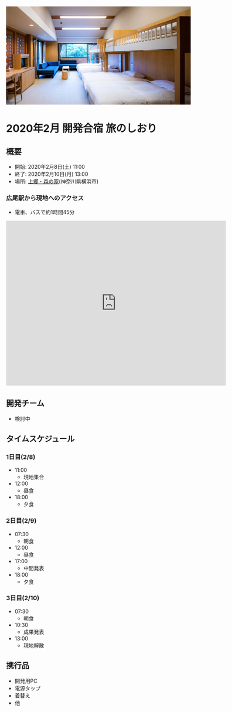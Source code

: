 ![部屋のイメージ画像](./images/room.png)

# 2020年2月 開発合宿 旅のしおり

## 概要

- 開始: 2020年2月8日(土) 11:00
- 終了: 2020年2月10日(月) 13:00
- 場所: [上郷・森の家](http://kamigo-morinoie.com/)(神奈川県横浜市)

### 広尾駅から現地へのアクセス

- 電車、バスで約1時間45分

<iframe src="https://www.google.com/maps/embed?pb=!1m28!1m12!1m3!1d207877.73167810222!2d139.53499269688797!3d35.50206368823364!2m3!1f0!2f0!3f0!3m2!1i1024!2i768!4f13.1!4m13!3e3!4m5!1s0x60188b7287710285%3A0x27128482fa7e7286!2sTokyo%2C%20Minato%20City%2C%20Hiroo%2C%205%20Chome%E2%88%924!3m2!1d35.6518505!2d139.722174!4m5!1s0x601844447dc057df%3A0x799a20985021352!2s1499-1%20Kamig%C5%8Dch%C5%8D%2C%20Sakae-ku%2C%20Yokohama%2C%20Kanagawa%20247-0013!3m2!1d35.344189!2d139.583247!5e0!3m2!1sen!2sjp!4v1578628153006!5m2!1sen!2sjp" width="600" height="450" frameborder="0" style="border:0;" allowfullscreen=""></iframe>

## 開発チーム

- 検討中

## タイムスケジュール

### 1日目(2/8)

- 11:00
  - 現地集合
- 12:00
  - 昼食
- 18:00
  - 夕食

### 2日目(2/9)

- 07:30
  - 朝食
- 12:00
  - 昼食
- 17:00
  - 中間発表
- 18:00
  - 夕食

### 3日目(2/10)

- 07:30
  - 朝食
- 10:30
  - 成果発表
- 13:00
  - 現地解散

## 携行品

- 開発用PC
- 電源タップ
- 着替え
- 他
